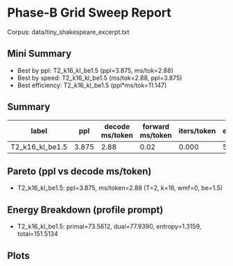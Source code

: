 # Phase-B Grid Sweep Report

Corpus: data/tiny_shakespeare_excerpt.txt

## Mini Summary

- Best by ppl: T2_k16_kl_be1.5 (ppl=3.875, ms/tok=2.88)
- Best by speed: T2_k16_kl_be1.5 (ms/tok=2.88, ppl=3.875)
- Best efficiency: T2_k16_kl_be1.5 (ppl*ms/tok=11.147)

## Summary

| label | ppl | decode ms/token | forward ms/token | iters/token | epochs | tokens | total s | T | k | wmf | beta_end |
| --- | --- | --- | --- | --- | --- | --- | --- | --- | --- | --- | --- |
| T2_k16_kl_be1.5 | 3.875 | 2.88 | 0.02 | 0.000 | 5 | 537600 | 30.3 | 2 | 16 | 0 | 1.5 |

## Pareto (ppl vs decode ms/token)

- T2_k16_kl_be1.5: ppl=3.875, ms/token=2.88 (T=2, k=16, wmf=0, be=1.5)

## Energy Breakdown (profile prompt)

- T2_k16_kl_be1.5: primal=73.5612, dual=77.9390, entropy=1.3159, total=151.5134

## Plots
